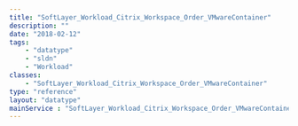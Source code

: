 ```yaml
---
title: "SoftLayer_Workload_Citrix_Workspace_Order_VMwareContainer"
description: ""
date: "2018-02-12"
tags:
    - "datatype"
    - "sldn"
    - "Workload"
classes:
    - "SoftLayer_Workload_Citrix_Workspace_Order_VMwareContainer"
type: "reference"
layout: "datatype"
mainService : "SoftLayer_Workload_Citrix_Workspace_Order_VMwareContainer"
---
```

